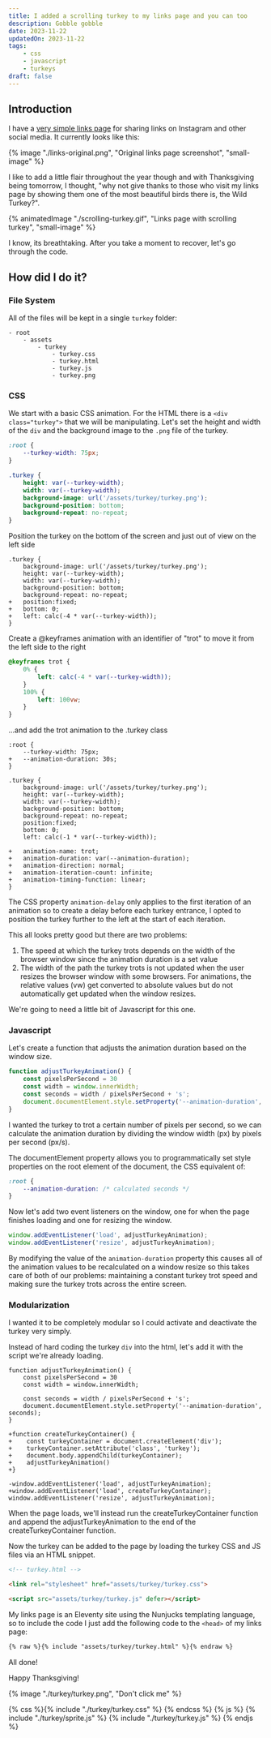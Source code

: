```yaml
---
title: I added a scrolling turkey to my links page and you can too
description: Gobble gobble
date: 2023-11-22
updatedOn: 2023-11-22
tags:
    - css
    - javascript
    - turkeys
draft: false
---
```

## Introduction

I have a [very simple links page](https://links.parkerdavis.dev) for sharing links on Instagram and other social media. It currently looks like this:

{% image "./links-original.png", "Original links page screenshot", "small-image" %}

I like to add a little flair throughout the year though and with Thanksgiving being tomorrow, I thought, "why not give thanks to those who visit my links page by showing them one of the most beautiful birds there is, the Wild Turkey?".

{% animatedImage "./scrolling-turkey.gif", "Links page with scrolling turkey", "small-image" %}

I know, its breathtaking. After you take a moment to recover, let's go through the code.

## How did I do it?

### File System

All of the files will be kept in a single `turkey` folder:

```
- root
	- assets
		- turkey
			- turkey.css
			- turkey.html
			- turkey.js
			- turkey.png
```

### CSS

We start with a basic CSS animation. For the HTML there is a `<div class="turkey">` that we will be manipulating. Let's set the height and width of the `div` and the background image to the `.png` file of the turkey.

```css
:root {
	--turkey-width: 75px;
}

.turkey {
    height: var(--turkey-width);
    width: var(--turkey-width);
    background-image: url('/assets/turkey/turkey.png');
    background-position: bottom;
    background-repeat: no-repeat;
}
```

Position the turkey on the bottom of the screen and just out of view on the left side

```diff-css
.turkey {
    background-image: url('/assets/turkey/turkey.png');
    height: var(--turkey-width);
    width: var(--turkey-width);
    background-position: bottom;
    background-repeat: no-repeat;
+   position:fixed;
+   bottom: 0;
+   left: calc(-4 * var(--turkey-width));
}
```

Create a @keyframes animation with an identifier of "trot" to move it from the left side to the right

```css
@keyframes trot {
    0% {
        left: calc(-4 * var(--turkey-width));
    }
    100% {
        left: 100vw;
    }
}
```

...and add the trot animation to the .turkey class

```diff-css
:root {
    --turkey-width: 75px;
+   --animation-duration: 30s;
}

.turkey {
    background-image: url('/assets/turkey/turkey.png');
    height: var(--turkey-width);
    width: var(--turkey-width);
    background-position: bottom;
    background-repeat: no-repeat;
    position:fixed;
    bottom: 0;
    left: calc(-1 * var(--turkey-width));

+   animation-name: trot;
+   animation-duration: var(--animation-duration);
+   animation-direction: normal;
+   animation-iteration-count: infinite;
+   animation-timing-function: linear;
}
```

The CSS property `animation-delay` only applies to the first iteration of an animation so to create a delay before each turkey entrance,  I opted to position the turkey further to the left at the start of each iteration.

This all looks pretty good but there are two problems:

1) The speed at which the turkey trots depends on the width of the browser window since the animation duration is a set value
2) The width of the path the turkey trots is not updated when the user resizes the browser window with some browsers. For animations, the relative values (vw) get converted to absolute values but do not automatically get updated when the window resizes.

We're going to need a little bit of Javascript for this one.

### Javascript

Let's create a function that adjusts the animation duration based on the window size.

```javascript
function adjustTurkeyAnimation() {
    const pixelsPerSecond = 30
    const width = window.innerWidth;
    const seconds = width / pixelsPerSecond + 's';
    document.documentElement.style.setProperty('--animation-duration', seconds);
}
```

I wanted the turkey to trot a certain number of pixels per second, so we can calculate the animation duration by dividing the window width (px) by pixels per second (px/s).

The documentElement property allows you to programmatically set style properties on the root element of the document, the CSS equivalent of: 

```css
:root {
	--animation-duration: /* calculated seconds */
}
```

Now let's add two event listeners on the window, one for when the page finishes loading and one for resizing the window.

```js
window.addEventListener('load', adjustTurkeyAnimation);
window.addEventListener('resize', adjustTurkeyAnimation);
```

By modifying the value of the `animation-duration` property this causes all of the animation values to be recalculated on a window resize so this takes care of both of our problems: maintaining a constant turkey trot speed and making sure the turkey trots across the entire screen.

### Modularization

I wanted it to be completely modular so I could activate and deactivate the turkey very simply. 

Instead of hard coding the turkey `div` into the html, let's add it with the script we're already loading.

```diff-js
function adjustTurkeyAnimation() {
    const pixelsPerSecond = 30
    const width = window.innerWidth;

    const seconds = width / pixelsPerSecond + 's';
    document.documentElement.style.setProperty('--animation-duration', seconds);
}

+function createTurkeyContainer() {
+    const turkeyContainer = document.createElement('div');
+    turkeyContainer.setAttribute('class', 'turkey');
+    document.body.appendChild(turkeyContainer);
+    adjustTurkeyAnimation()
+}

-window.addEventListener('load', adjustTurkeyAnimation);
+window.addEventListener('load', createTurkeyContainer);
window.addEventListener('resize', adjustTurkeyAnimation);
```

When the page loads, we'll instead run the createTurkeyContainer function and append the adjustTurkeyAnimation to the end of the createTurkeyContainer function.

Now the turkey can be added to the page by loading the turkey CSS and JS files via an HTML snippet.

```html
<!-- turkey.html -->

<link rel="stylesheet" href="assets/turkey/turkey.css">

<script src="assets/turkey/turkey.js" defer></script>
```

My links page is an Eleventy site using the Nunjucks templating language, so to include the code I just add the following code to the `<head>` of my links page:

```html
{% raw %}{% include "assets/turkey/turkey.html" %}{% endraw %}
```

All done!

Happy Thanksgiving!

<div class="turkey-container"><div class="turkey">
{% image "./turkey/turkey.png", "Don't click me" %}
</div></div>

{% css %}{% include "./turkey/turkey.css" %} {% endcss %}
{% js %} 
{% include "./turkey/sprite.js" %}
{% include "./turkey/turkey.js" %} 
{% endjs %}
